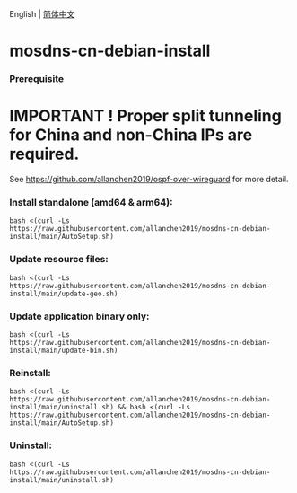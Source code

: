 English | [简体中文](./README_zh-CN.md)
# mosdns-cn-debian-install


### Prerequisite
# IMPORTANT ! Proper split tunneling for China and non-China IPs are required. 

See https://github.com/allanchen2019/ospf-over-wireguard for more detail.

### Install standalone (amd64 & arm64):
```
bash <(curl -Ls https://raw.githubusercontent.com/allanchen2019/mosdns-cn-debian-install/main/AutoSetup.sh)
```


### Update resource files:
```
bash <(curl -Ls https://raw.githubusercontent.com/allanchen2019/mosdns-cn-debian-install/main/update-geo.sh)
```

### Update application binary only:
```
bash <(curl -Ls https://raw.githubusercontent.com/allanchen2019/mosdns-cn-debian-install/main/update-bin.sh)
```

### Reinstall:
```
bash <(curl -Ls https://raw.githubusercontent.com/allanchen2019/mosdns-cn-debian-install/main/uninstall.sh) && bash <(curl -Ls https://raw.githubusercontent.com/allanchen2019/mosdns-cn-debian-install/main/AutoSetup.sh)
```

### Uninstall:
```
bash <(curl -Ls https://raw.githubusercontent.com/allanchen2019/mosdns-cn-debian-install/main/uninstall.sh)
```